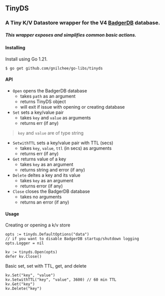 ## TinyDS

### A Tiny K/V Datastore wrapper for the V4 [BadgerDB](https://dgraph.io/docs/badger/) database.

##### This wrapper exposes and simplifies common basic actions.

#### Installing
Install using Go 1.21.

```
$ go get github.com/gnilchee/go-libs/tinyds
```

#### API
- `Open` opens the BadgerDB database
    - takes `path` as an argument
    - returns TinyDS object
    - will exit if issue with opening or creating database
- `Set` sets a key/value pair
    - takes `key` and `value` as arguments
    - returns err (if any)
> `key` and `value` are of type string
- `SetwithTTL` sets a key/value pair with TTL (secs)
    - takes `key`, `value`, `ttl` (in secs) as arguments
    - returns err (if any)
- `Get` returns value of a key
    - takes `key` as an argument
    - returns string and error (if any)
- `Delete` deltes a key and its value
    - takes `key` as an argument
    - returns error (if any)
- `Close` closes the BadgerDB database
    - takes no arguments
    - returns an error (if any)

#### Usage
Creating or opening a k/v store
```
opts := tinyds.DefaultOptions("data")
// if you want to disable BadgerDB startup/shutdown logging
opts.Logger = nil

kv := tinyds.Open(opts)
defer kv.Close()
```
Basic set, set with TTL, get, and delete
```
kv.Set("key", "value")
kv.SetwithTTL("key", "value", 3600) // 60 min TTL
kv.Get("key")
kv.Delete("key")
```